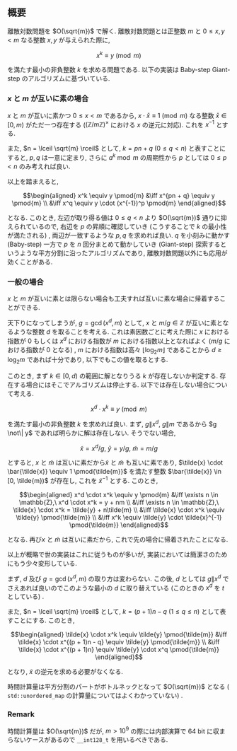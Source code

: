 ## 概要
離散対数問題を $O(\sqrt{m})$ で解く. 離散対数問題とは正整数 $m$ と $0 \leq x, y < m$ なる整数 $x, y$ が与えられた際に,

$$x^k \equiv y \pmod{m}$$

を満たす最小の非負整数 $k$ を求める問題である. 以下の実装は Baby-step Giant-step のアルゴリズムに基づいている.

### $x$ と $m$ が互いに素の場合
$x$ と $m$ が互いに素かつ $0 \leq x < m$ であるから, $x \cdot \bar{x} \equiv 1 \pmod{m}$ なる整数 $\bar{x} \in [0, m)$ がただ一つ存在する ($(\mathbb{Z}/m\mathbb{Z})^\times$ における $x$ の逆元に対応). これを $x^{-1}$ とする.

また, $n = \lceil \sqrt{m} \rceil$ として, $k = pn + q\ (0 \leq q < n)$ と表すことにすると, $p, q$ は一意に定まり, さらに $a^k \bmod{m}$ の周期性から $p$ としては $0 \leq p < n$ のみ考えれば良い.

以上を踏まえると,

$$\begin{aligned}
    x^k \equiv y \pmod{m}
    &\iff x^{pn + q} \equiv y \pmod{m} \\
    &\iff x^q \equiv y \cdot (x^{-1})^p \pmod{m}
\end{aligned}$$

となる. このとき, 左辺が取り得る値は $0 \leq q < n$ より $O(\sqrt{m})$ 通りに抑えられているので, 右辺を $p$ の昇順に確認していき (こうすることで $k$ の最小性が満たされる) , 両辺が一致するような $p, q$ を求めれば良い. $q$ を小刻みに動かす (Baby-step) 一方で $p$ を $n$ 回分まとめて動かしていき (Giant-step) 探索するというような平方分割に沿ったアルゴリズムであり, 離散対数問題以外にも応用が効くことがある.

### 一般の場合
$x$ と $m$ が互いに素とは限らない場合も工夫すれば互いに素な場合に帰着することができる.

天下りになってしまうが, $g = \gcd(x^d, m)$ として, $x$ と $m/g \in \mathbb{Z}$ が互いに素となるような整数 $d$ を取ることを考える. これは素因数ごとに考えた際に $x$ における指数が 0 もしくは $x^d$ における指数が $m$ における指数以上となればよく ($m/g$ における指数が 0 となる) , $m$ における指数は高々 $\lfloor \log_2 m \rfloor$ であることから $d \geq \log_2 m$ であれば十分であり, 以下でもこの値を取るとする.

このとき, まず $k \in [0, d)$ の範囲に解となりうる $k$ が存在しないか判定する. 存在する場合にはそこでアルゴリズムは停止する. 以下では存在しない場合について考える.

$$x^d \cdot x^k \equiv y \pmod{m}$$

を満たす最小の非負整数 $k$ を求めれば良い. まず, $g \| x^d,\ g \| m$ であるから $g \not\| y$ であれば明らかに解は存在しない. そうでない場合,

$$\tilde{x} = x^d/g,\ \tilde{y} = y/g,\ \tilde{m} = m/g$$

とすると, $x$ と $\tilde{m}$ は互いに素だから$\tilde{x}$ と $\tilde{m}$ も互いに素であり, $\tilde{x} \cdot \bar{\tilde{x}} \equiv 1 \pmod{\tilde{m}}$ を満たす整数 $\bar{\tilde{x}} \in [0, \tilde{m})$ が存在し, これを $\tilde{x}^{-1}$ とする. このとき,

$$\begin{aligned}
    x^d \cdot x^k \equiv y \pmod{m}
    &\iff \exists n \in \mathbb{Z},\ x^d \cdot x^k = y + nm \\
    &\iff \exists n \in \mathbb{Z},\ \tilde{x} \cdot x^k = \tilde{y} + n\tilde{m} \\
    &\iff \tilde{x} \cdot x^k \equiv \tilde{y} \pmod{\tilde{m}} \\
    &\iff x^k \equiv \tilde{y} \cdot \tilde{x}^{-1} \pmod{\tilde{m}}
\end{aligned}$$

となる. 再び$x$ と $\tilde{m}$ は互いに素だから, これで先の場合に帰着されたことになる.

以上が概略で世の実装はこれに従うものが多いが, 実装においては簡潔さのためにもう少々変形している.

まず, $d$ 及び $g = \gcd(x^d, m)$ の取り方は変わらない. この後, $d$ としては $g \| x^d$ でさえあれば良いのでこのような最小の $d$ に取り替えている (このときの $x^d$ を $t$ としている) .

また, $n = \lceil \sqrt{m} \rceil$ として, $k = (p + 1)n - q\ (1 \leq q \leq n)$ として表すことにする. このとき,

$$\begin{aligned}
    \tilde{x} \cdot x^k \equiv \tilde{y} \pmod{\tilde{m}}
    &\iff \tilde{x} \cdot x^{(p + 1)n - q} \equiv \tilde{y} \pmod{\tilde{m}} \\
    &\iff \tilde{x} \cdot x^{(p + 1)n} \equiv \tilde{y} \cdot x^q \pmod{\tilde{m}}
\end{aligned}$$

となり, $\tilde{x}$ の逆元を求める必要がなくなる.

時間計算量は平方分割のパートがボトルネックとなって $O(\sqrt{m})$ となる ( `std::unordered_map` の計算量についてはよくわかっていない) .

### Remark
時間計算量は $O(\sqrt{m})$ だが, $m > 10^9$ の際には内部演算で 64 bit に収まらないケースがあるので `__int128_t` を用いるべきである.
